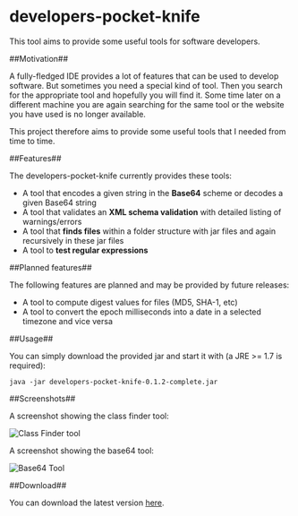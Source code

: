 developers-pocket-knife
=======================

This tool aims to provide some useful tools for software developers.

##Motivation##

A fully-fledged IDE provides a lot of features that can be used to develop software. But sometimes you need a special
kind of tool. Then you search for the appropriate tool and hopefully you will find it. Some time later on a different machine
you are again searching for the same tool or the website you have used is no longer available.

This project therefore aims to provide some useful tools that I needed from time to time.

##Features##

The developers-pocket-knife currently provides these tools:
* A tool that encodes a given string in the **Base64** scheme or decodes a given Base64 string
* A tool that validates an **XML schema validation** with detailed listing of warnings/errors
* A tool that **finds files** within a folder structure with jar files and again recursively in these jar files
* A tool to **test regular expressions**

##Planned features##

The following features are planned and may be provided by future releases:
* A tool to compute digest values for files (MD5, SHA-1, etc)
* A tool to convert the epoch milliseconds into a date in a selected timezone and vice versa

##Usage##

You can simply download the provided jar and start it with (a JRE >= 1.7 is required):

    java -jar developers-pocket-knife-0.1.2-complete.jar

##Screenshots##

A screenshot showing the class finder tool:

<img src="https://raw.github.com/siom79/developers-pocket-knife/master/doc/screenshot_classfinder.png" alt="Class Finder tool"></img>

A screenshot showing the base64 tool:

<img src="https://raw.github.com/siom79/developers-pocket-knife/master/doc/screenshot_base64.png" alt="Base64 Tool"></img>

##Download##

You can download the latest version [here](https://github.com/siom79/developers-pocket-knife/releases).
